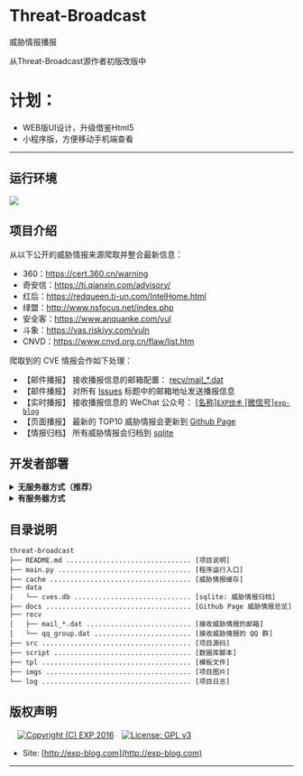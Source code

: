 # Threat-Broadcast
威胁情报播报 

从Threat-Broadcast源作者初版改版中
# 计划：
- WEB版UI设计，升级借鉴Html5
- 小程序版，方便移动手机端查看

------

## 运行环境

![](https://img.shields.io/badge/Python-3.8%2B-brightgreen.svg) 


## 项目介绍

从以下公开的威胁情报来源爬取并整合最新信息：

- 360：https://cert.360.cn/warning
- 奇安信：https://ti.qianxin.com/advisory/
- 红后：https://redqueen.tj-un.com/IntelHome.html
- 绿盟：http://www.nsfocus.net/index.php
- 安全客：https://www.anquanke.com/vul
- 斗象：https://vas.riskivy.com/vuln
- CNVD：https://www.cnvd.org.cn/flaw/list.htm

爬取到的 CVE 情报会作如下处理：

- 【邮件播报】 接收播报信息的邮箱配置： [recv/mail_*.dat](recv/mail.dat)
- 【邮件播报】 对所有 <a href="https://github.com/lyy289065406/threat-broadcast/issues/new?title=Your+Email&amp;body=Just+push+%27Submit+new+issue%27.+You+don%27t+need+to+do+anything+else.">Issues</a> 标题中的邮箱地址发送播报信息
- 【实时播报】 接收播报信息的 WeChat 公众号： [\[名称\]`EXP技术` \[微信号\]`exp-blog`](imgs/wechat.png)
- 【页面播报】 最新的 TOP10 威胁情报会更新到 [Github Page](https://lyy289065406.github.io/threat-broadcast/)
- 【情报归档】 所有威胁情报会归档到 [sqlite](data/cves.db)




## 开发者部署

<details>
<summary><b>无服务器方式（推荐）</b></summary>
<br/>

本项目已配置 [Github Actions](https://docs.github.com/cn/actions/configuring-and-managing-workflows/configuring-a-workflow)，因此你只需轻松几步即可实现部署：

- [Fork 本项目](https://github.com/lyy289065406/threat-broadcast) 到你的代码仓库
- 启用 Settings --> Actions 功能
- 修改 Setting --> github page的根目录为docs
> 尔后程序便会隔一定时间执行一次，并自动生成 [Github Page](https://lyy289065406.github.io/threat-broadcast/) 播报页面（若要调整执行频率，可修改 [`autorun.yml`](.github/workflows/autorun.yml) 的 `schedule` 触发时点）

![](imgs/secrets.png)


</details>


<details>
<summary><b>有服务器方式</b></summary>
<br/>

### 安装

- 任意找一台 Linux 服务器（阿里云、腾讯云等）
- 安装 python 3.8
- 把仓库 checkout 到服务器本地： `git clone https://github.com/lyy289065406/threat-broadcast`

> 国内的云主机（阿里云/腾讯云等）为了避免滥发邮件默认关闭了对 SMTP 25 端口的出口流量，直接导致邮件无法发送。 解封需要到控制台申请，例如 《[阿里云 25 端口解封](https://help.aliyun.com/knowledge_detail/56130.html?spm=a2c4e.11153940.0.0.50664791wrBD3D&source=5176.11533457&userCode=r3yteowb&type=copy)》、 《[腾讯云 25 端口解封](https://cloud.tencent.com/document/product/213/40436)》


### 配置定时任务

- 修改 crontab 配置文件，设置定时任务： `vim /etc/crontab`
- 设置定时任务命令（每小时）： `0 * * * * root python ${workspace}/threat-broadcast/main.py [-any_args]`
- 注意脚本位置需使用绝对路径，根据实际 checkout 的位置修改即可
- 保存 crontab 配置文件后会自动生效，查看日志： `tail -10f /var/log/cron`

> 程序运行参数可通过 [`main.py -h`](main.py) 查看帮助文档


### 自动生成 Github Page 播报页面

- 安装 git 命令行客户端
- 安装 GitPython 模块： `pip install GitPython`
- 打开项目目录： `cd ${workspace}/threat-broadcast`
- 设置使用 SSH 与 Github 连接（避免提交内容时要输入账密），详见 [这里](https://help.github.com/en/articles/connecting-to-github-with-ssh)
- 若设置 SSH 后还要输入密码才能提交，则还需要把仓库的 https 协议改成 ssh，详见 [这里](https://help.github.com/en/articles/changing-a-remotes-url#switching-remote-urls-from-https-to-ssh)
- [`main.py`](main.py) 添加运行参数 `-ac` 可自动提交变更到仓库


> 只要爬取到新的威胁情报则会刷新 [`docs/index.html`](docs/index.html)，将其提交到仓库会自动更新 [Github Page](https://lyy289065406.github.io/threat-broadcast/)

</details>

## 目录说明

```
threat-broadcast
├── README.md ............................... [项目说明]
├── main.py ................................. [程序运行入口]
├── cache ................................... [威胁情报缓存]
├── data
│   └── cves.db ............................. [sqlite: 威胁情报归档]
├── docs .................................... [Github Page 威胁情报总览]
├── recv
│   ├── mail_*.dat .......................... [接收威胁情报的邮箱]
│   └── qq_group.dat ........................ [接收威胁情报的 QQ 群]
├── src ..................................... [项目源码]
├── script .................................. [数据库脚本]
├── tpl ..................................... [模板文件]
├── imgs .................................... [项目图片]
└── log ..................................... [项目日志]
```


## 版权声明

　[![Copyright (C) EXP,2016](https://img.shields.io/badge/Copyright%20(C)-EXP%202016-blue.svg)](http://exp-blog.com)　[![License: GPL v3](https://img.shields.io/badge/License-GPL%20v3-blue.svg)](https://www.gnu.org/licenses/gpl-3.0)

- Site: [http://exp-blog.com](http://exp-blog.com) 


------
